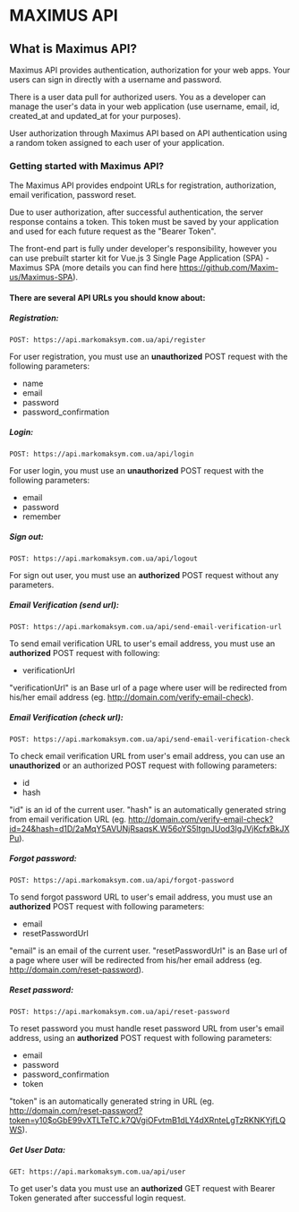 # MAXIMUS API

## What is Maximus API?
Maximus API provides authentication, authorization for your web apps. Your users can sign in directly with a username and password.

There is a user data pull for authorized users. You as a developer can manage the user's data in your web application (use username, email, id, created_at and updated_at for your purposes).

User authorization through Maximus API based on API authentication using a random token assigned to each user of your application.

### Getting started with Maximus API?
The Maximus API provides endpoint URLs for registration, authorization, email verification, password reset.

Due to user authorization, after successful authentication, the server response contains a token. This token must be saved by your application and used for each future request as the "Bearer Token".

The front-end part is fully under developer's responsibility, however you can use prebuilt starter kit for Vue.js 3 Single Page Application (SPA) - Maximus SPA (more details you can find here https://github.com/Maxim-us/Maximus-SPA).

#### There are several API URLs you should know about:

##### Registration:
`POST: https://api.markomaksym.com.ua/api/register`

For user registration, you must use an **unauthorized** POST request with the following parameters:
- name
- email
- password
- password_confirmation

##### Login:
`POST: https://api.markomaksym.com.ua/api/login`

For user login, you must use an **unauthorized** POST request with the following parameters:
- email
- password
- remember

##### Sign out:
`POST: https://api.markomaksym.com.ua/api/logout`

For sign out user, you must use an **authorized** POST request without any parameters.

##### Email Verification (send url):
`POST: https://api.markomaksym.com.ua/api/send-email-verification-url`

To send email verification URL to user's email address, you must use an **authorized** POST request with following:
- verificationUrl

"verificationUrl" is an Base url of a page where user will be redirected from his/her email address (eg. http://domain.com/verify-email-check).

##### Email Verification (check url):
`POST: https://api.markomaksym.com.ua/api/send-email-verification-check`

To check email verification URL from user's email address, you can use an **unauthorized** or an authorized POST request with following parameters:
- id
- hash

"id" is an id of the current user. "hash" is an automatically generated string from email verification URL (eg. http://domain.com/verify-email-check?id=24&hash=d1D/2aMqY5AVUNjRsaqsK.W56oYS5ltgnJUod3IgJVjKcfxBkJXPu).

##### Forgot password:
`POST: https://api.markomaksym.com.ua/api/forgot-password`

To send forgot password URL to user's email address, you must use an **authorized** POST request with following parameters:
- email
- resetPasswordUrl

"email" is an email of the current user. "resetPasswordUrl" is an Base url of a page where user will be redirected from his/her email address (eg. http://domain.com/reset-password).

##### Reset password:
`POST: https://api.markomaksym.com.ua/api/reset-password`

To reset password you must handle reset password URL from user's email address, using an **authorized** POST request with following parameters:
- email
- password
- password_confirmation
- token

"token" is an automatically generated string in URL (eg. http://domain.com/reset-password?token=y10$oGbE99vXTLTeTC.k7QVgiOFvtmB1dLY4dXRnteLgTzRKNKYjfLQWS).

##### Get User Data:
`GET: https://api.markomaksym.com.ua/api/user`

To get user's data you must use an **authorized** GET request with Bearer Token generated after successful login request.
